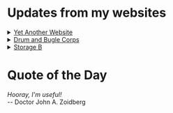 # Updates from my websites

<details><summary> <a href="https://www.amon-hen.com">Yet Another Website</a> </summary>

* <a href="https://www.amon-hen.com/music/drums-and-percussion/34488">Drumming: Pt. I</a>
* <a href="https://www.amon-hen.com/books/297">Reading: An Epitaph in Rust</a>
* <a href="https://www.amon-hen.com/computing/internet/www/435">Quote of the Day</a>
* <a href="https://www.amon-hen.com/politics/34486">Trump is aggressively ignorant</a>
* <a href="https://www.amon-hen.com/computing/34482">Mmmm, USB Food</a>
* <a href="https://www.amon-hen.com/television/8495">MST3K 0202 – The Sidehackers</a>
* <a href="https://www.amon-hen.com/politics/34470">Last Week Tonight – S2 E21: Food Waste, Iran & El Chapo</a>
* <a href="https://www.amon-hen.com/religion/34476">Both of them have done what is detestable</a>
* <a href="https://www.amon-hen.com/television/7293">MST3K Short 0623 – The Days of Our Years</a>
* <a href="https://www.amon-hen.com/movies/34456">The Killer Shrews (1959)</a>
</details>

<details><summary> <a href="https://www.drum-corps.net">Drum and Bugle Corps</a> </summary>

* <a href="https://www.drum-corps.net/history/2278">Santa Clara Vanguard Alumni Corps (2017)</a>
* <a href="https://www.drum-corps.net/scores/dci/3782">Gold Showcase (2025)</a>
* <a href="https://www.drum-corps.net/scores/dci/3779">Celebration in Brass (2025)</a>
* <a href="https://www.drum-corps.net/scores/dci/3773">Resound (2025)</a>
* <a href="https://www.drum-corps.net/scores/dci/3771">The Kiwanis Thunder of Drums (2025)</a>
* <a href="https://www.drum-corps.net/scores/dci/3768">Drums Across America (2025)</a>
* <a href="https://www.drum-corps.net/scores/dci/3763">Drums Across the Smokies  (2025)</a>
* <a href="https://www.drum-corps.net/scores/dci/3759">DCI West (2025)</a>
* <a href="https://www.drum-corps.net/scores/dci/3754">River City Rhapsody (2025)</a>
* <a href="https://www.drum-corps.net/scores/dci/3750">DCI Capital Classic (2025)</a>
</details>

<details><summary> <a href="https://www.storage-b.com">Storage B</a> </summary>

* <a href="https://www.storage-b.com/math-numerical-analysis/1081">Crummy Code from Copilot</a>
* <a href="https://www.storage-b.com/humor/1067">Meeting Driven Development</a>
* <a href="https://www.storage-b.com/c/1057">CLion Is Now Free for Non-Commercial Use</a>
* <a href="https://www.storage-b.com/humor/1052">Programmers Then and Now</a>
* <a href="https://www.storage-b.com/c/1050">Strategies for Developing Safety-Critical Software in C++</a>
* <a href="https://www.storage-b.com/ai/1048">What trillion-dollar problem is AI trying to solve?</a>
* <a href="https://www.storage-b.com/math-numerical-analysis/1036">Hypot</a>
* <a href="https://www.storage-b.com/c/1015">Uploading Consciousness</a>
* <a href="https://www.storage-b.com/humor/1003">SCRUM: An Honest Ad</a>
* <a href="https://www.storage-b.com/humor/996">Agile vs. Waterfall</a>
</details>

# Quote of the Day
<p><em>Hooray, I'm useful!</em><br /> -- Doctor John A. Zoidberg</p>